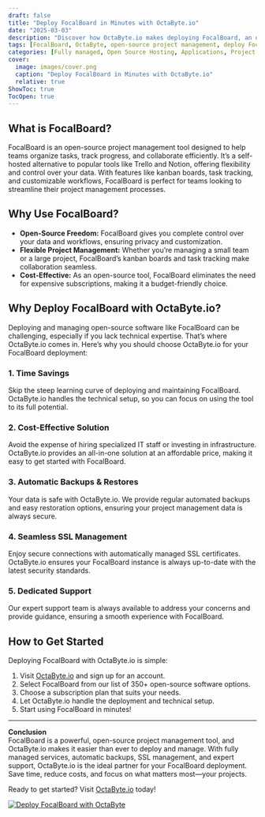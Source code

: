 ```yaml
---
draft: false
title: "Deploy FocalBoard in Minutes with OctaByte.io"
date: "2025-03-03"
description: "Discover how OctaByte.io makes deploying FocalBoard, an open-source project management tool, effortless. Save time, reduce costs, and enjoy fully managed services with automatic backups, SSL management, and expert support."
tags: [FocalBoard, OctaByte, open-source project management, deploy FocalBoard, managed open-source software, automatic backups, SSL management, cost-effective software deployment, time-saving software solutions]
categories: [Fully managed, Open Source Hosting, Applications, Project Management]
cover:
  image: images/cover.png
  caption: "Deploy FocalBoard in Minutes with OctaByte.io"
  relative: true
ShowToc: true
TocOpen: true
---
```



## What is FocalBoard?

FocalBoard is an open-source project management tool designed to help teams organize tasks, track progress, and collaborate efficiently. It’s a self-hosted alternative to popular tools like Trello and Notion, offering flexibility and control over your data. With features like kanban boards, task tracking, and customizable workflows, FocalBoard is perfect for teams looking to streamline their project management processes.

## Why Use FocalBoard?

- **Open-Source Freedom:** FocalBoard gives you complete control over your data and workflows, ensuring privacy and customization.
- **Flexible Project Management:** Whether you’re managing a small team or a large project, FocalBoard’s kanban boards and task tracking make collaboration seamless.
- **Cost-Effective:** As an open-source tool, FocalBoard eliminates the need for expensive subscriptions, making it a budget-friendly choice.

## Why Deploy FocalBoard with OctaByte.io?

Deploying and managing open-source software like FocalBoard can be challenging, especially if you lack technical expertise. That’s where OctaByte.io comes in. Here’s why you should choose OctaByte.io for your FocalBoard deployment:

### 1. **Time Savings**
Skip the steep learning curve of deploying and maintaining FocalBoard. OctaByte.io handles the technical setup, so you can focus on using the tool to its full potential.

### 2. **Cost-Effective Solution**
Avoid the expense of hiring specialized IT staff or investing in infrastructure. OctaByte.io provides an all-in-one solution at an affordable price, making it easy to get started with FocalBoard.

### 3. **Automatic Backups & Restores**
Your data is safe with OctaByte.io. We provide regular automated backups and easy restoration options, ensuring your project management data is always secure.

### 4. **Seamless SSL Management**
Enjoy secure connections with automatically managed SSL certificates. OctaByte.io ensures your FocalBoard instance is always up-to-date with the latest security standards.

### 5. **Dedicated Support**
Our expert support team is always available to address your concerns and provide guidance, ensuring a smooth experience with FocalBoard.

## How to Get Started

Deploying FocalBoard with OctaByte.io is simple:

1. Visit [OctaByte.io](https://octabyte.io) and sign up for an account.
2. Select FocalBoard from our list of 350+ open-source software options.
3. Choose a subscription plan that suits your needs.
4. Let OctaByte.io handle the deployment and technical setup.
5. Start using FocalBoard in minutes!

---

**Conclusion**  
FocalBoard is a powerful, open-source project management tool, and OctaByte.io makes it easier than ever to deploy and manage. With fully managed services, automatic backups, SSL management, and expert support, OctaByte.io is the ideal partner for your FocalBoard deployment. Save time, reduce costs, and focus on what matters most—your projects.

Ready to get started? Visit [OctaByte.io](https://octabyte.io) today!

[![Deploy FocalBoard with OctaByte](/images/deploy-on-octabyte.png)](https://octabyte.io/fully-managed-open-source-services/applications/project-management/focalboard)